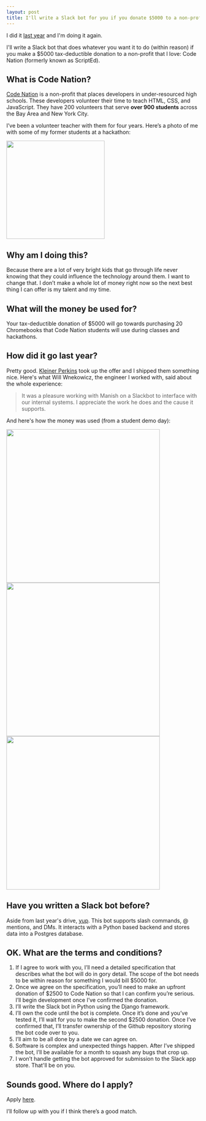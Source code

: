 ```yaml
---
layout: post
title: I'll write a Slack bot for you if you donate $5000 to a non-profit that I love (round 2!)
---
```


I did it [last year](http://dopeboy.github.io/bot-for-a-cause/) and I'm doing it again.

I'll write a Slack bot that does whatever you want it to do (within reason) if you make a $5000 tax-deductible donation to a non-profit that I love: Code Nation (formerly known as ScriptEd).

## What is Code Nation?

[Code Nation](https://codenation.org/) is a non-profit that places developers in under-resourced high schools. These developers volunteer their time to teach HTML, CSS, and JavaScript. They have 200 volunteers that serve **over 900 students** across the Bay Area and New York City.

I’ve been a volunteer teacher with them for four years. Here’s a photo of me with some of my former students at a hackathon:

<img src="http://i.imgur.com/vpvRCg7.png" width="256"/>

## Why am I doing this?

Because there are a lot of very bright kids that go through life never knowing that they could influence the technology around them. I want to change that. I don’t make a whole lot of money right now so the next best thing I can offer is my talent and my time.

## What will the money be used for?

Your tax-deductible donation of $5000 will go towards purchasing 20 Chromebooks that Code Nation students will use during classes and hackathons.

## How did it go last year?

Pretty good. [Kleiner Perkins](https://www.kleinerperkins.com/) took up the offer and I shipped them something nice. Here's what Will Wnekowicz, the engineer I worked with, said about the whole experience:

> It was a pleasure working with Manish on a Slackbot to interface with our internal systems. I appreciate the work he does and the cause it supports.

And here's how the money was used (from a student demo day):

<img src='https://i.imgur.com/KrgNmyv.jpg' height="400" />
<img src='https://i.imgur.com/dPeb6Jc.jpg' height="400" />
<img src='https://i.imgur.com/SK4QIkY.jpg' height="400" />

## Have you written a Slack bot before?

Aside from last year's drive, [yup](https://braidhq.com). This bot supports slash commands, @ mentions, and DMs. It interacts with a Python based backend and stores data into a Postgres database.

## OK. What are the terms and conditions?

1. If I agree to work with you, I’ll need a detailed specification that describes what the bot will do in gory detail. The scope of the bot needs to be within reason for something I would bill $5000 for.
2. Once we agree on the specification, you’ll need to make an upfront donation of $2500 to Code Nation so that I can confirm you’re serious. I’ll begin development once I’ve confirmed the donation.
3. I’ll write the Slack bot in Python using the Django framework.
4. I’ll own the code until the bot is complete. Once it’s done and you’ve tested it, I’ll wait for you to make the second $2500 donation. Once I’ve confirmed that, I’ll transfer ownership of the Github repository storing the bot code over to you.
5. I’ll aim to be all done by a date we can agree on.
6. Software is complex and unexpected things happen. After I’ve shipped the bot, I’ll be available for a month to squash any bugs that crop up.
7. I won’t handle getting the bot approved for submission to the Slack app store. That'll be on you.

## Sounds good. Where do I apply?

Apply [here](https://docs.google.com/forms/d/1W05d-2aobi-ixDLQtbHSOK9XymPgY1p4qfa7a27fOOs). 

I’ll follow up with you if I think there’s a good match.

